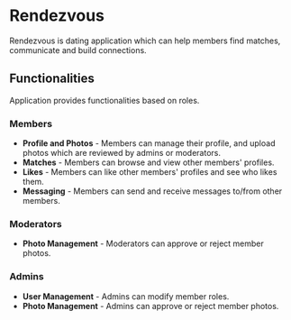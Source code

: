 # Rendezvous

Rendezvous is dating application which can help members find matches, communicate and build connections.

## Functionalities

Application provides functionalities based on roles.

### Members

- **Profile and Photos** - Members can manage their profile, and upload photos which are reviewed by admins or moderators.
- **Matches** - Members can browse and view other members' profiles.
- **Likes** - Members can like other members' profiles and see who likes them.
- **Messaging** - Members can send and receive messages to/from other members.

### Moderators

- **Photo Management** - Moderators can approve or reject member photos.

### Admins

- **User Management** - Admins can modify member roles.
- **Photo Management** - Admins can approve or reject member photos.
